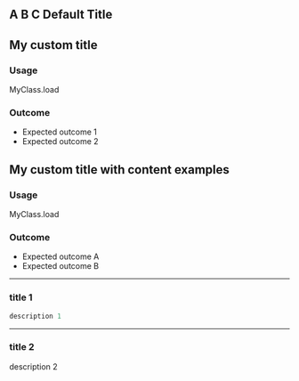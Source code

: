 
## A B C Default Title

## My custom title

### Usage
MyClass.load

### Outcome
- Expected outcome 1
- Expected outcome 2

## My custom title with content examples

### Usage
MyClass.load

### Outcome
- Expected outcome A
- Expected outcome B

---
### title 1
```ruby
description 1
```
---
### title 2
description 2
